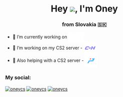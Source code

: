 <h1 align="center">Hey <img src="https://cdn.7tv.app/emote/01FPQXMF6R0008ZYPTDH5TZB78/1x.webp">, I'm Oney</h1>
<h3 align="center">from Slovakia 🇸🇰</h3>

- 🔭 I’m currently working on <a href="https://fkht.cz" target="blank"><img align="center" src="fkht.png" height="30" width="50"/></a>
- 👯 I’m working on my CS2 server - <img align="center" src="chronohub.png" height="40" width="40"/></a>
- 🙌 Also helping with a CS2 server - <a href="https://csko.net" target="blank"><img align="center" src="playpoint.png" height="40" width="40"/></a>

<h3 align="left">My social:</h3>
<p align="left">
<a href="https://instagram.com/oneycs" target="blank"><img align="center" src="https://raw.githubusercontent.com/rahuldkjain/github-profile-readme-generator/master/src/images/icons/Social/instagram.svg" alt="oneycs" height="30" width="40" /></a> 
<a href="https://discord.com/users/900028264163201084" target="blank"><img align="center" src="https://cdn.prod.website-files.com/6257adef93867e50d84d30e2/636e0a6a49cf127bf92de1e2_icon_clyde_blurple_RGB.png" alt="oneycs" height="30" width="40" /></a>
<a href="https://steamcommunity.com/id/oneyxacek" target="blank"><img align="center" src="https://cdn.freebiesupply.com/images/large/2x/steam-logo-transparent.png" alt="oneycs" height="40" width="40" /></a>
</p>
